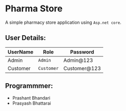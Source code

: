 # Pharma Store

A simple pharmacy store application using ``Asp.net core``.

## User Details:

| **UserName** | **Role**   | **Password** |
|--------------|------------|--------------|
| Admin        |``Admin``   | Admin@123    |
| Customer     |``Customer``| Customer@123 |

## Programmmer:

- Prashant Bhandari
- Prasyash Bhattarai
